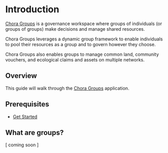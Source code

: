 # Introduction

[Chora Groups](https://groups.chora.io) is a governance workspace where groups of individuals (or groups of groups) make decisions and manage shared resources.

Chora Groups leverages a dynamic group framework to enable individuals to pool their resources as a group and to govern however they choose.

Chora Groups also enables groups to manage common land, community vouchers, and ecological claims and assets on multiple networks.

## Overview

This guide will walk through the [Chora Groups](https://groups.chora.io) application.

## Prerequisites

- [Get Started](../get-started)

## What are groups?

[ coming soon ]
